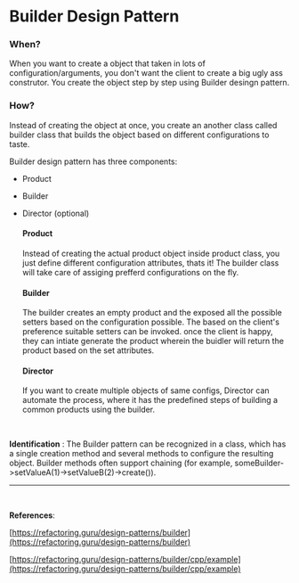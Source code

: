 # Builder Design Pattern


### When?

When you want to create a object that taken in lots of configuration/arguments, you don't want the client to create a big ugly ass construtor. You create the object step by step using Builder desingn pattern.


### How?

Instead of creating the object at once, you create an another class called builder class that builds the object based on different configurations to taste.

Builder design pattern has three components:

+ Product
+ Builder
+ Director (optional)

    #### Product

    Instead of creating the actual product object inside product class, you just define different configuration attributes, thats it! The builder class will take care of assiging prefferd configurations on the fly.


    #### Builder

    The builder creates an empty product and the exposed all the possible setters based on the configuration possible. The based on the client's preference suitable setters can be invoked. once the client is happy, they can intiate generate the product wherein the buidler will return the product based on the set attributes.


    #### Director

    If you want to create multiple objects of same configs, Director can automate the process, where it has the predefined steps of building a common products using the builder.  


<br>

**Identification** : The Builder pattern can be recognized in a class, which has a single creation method and several methods to configure the resulting object. Builder methods often support chaining (for example, someBuilder->setValueA(1)->setValueB(2)->create()).

---

</br>

**References**: 

[https://refactoring.guru/design-patterns/builder](https://refactoring.guru/design-patterns/builder)

[https://refactoring.guru/design-patterns/builder/cpp/example](https://refactoring.guru/design-patterns/builder/cpp/example)
